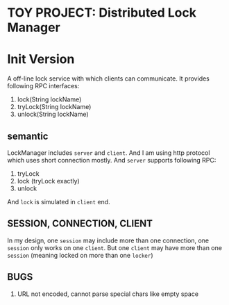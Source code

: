 # TOY PROJECT: Distributed Lock Manager

# Init Version
A off-line lock service with which clients can communicate. It provides following RPC interfaces:

1. lock(String lockName)
2. tryLock(String lockName)
3. unlock(String lockName)

## semantic
LockManager includes `server` and `client`. And I am using http protocol which uses short connection mostly.
And `server` supports following RPC:
1. tryLock
2. lock  (tryLock exactly)
3. unlock

And `lock` is simulated in `client` end.

## SESSION, CONNECTION, CLIENT
In my design, one `session` may include more than one connection, one `session` only works on one `client`. But one `client`
may have more than one `session` (meaning locked on more than one `locker`)
 

## BUGS
1. URL not encoded, cannot parse special chars like empty space
